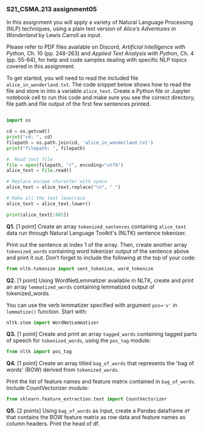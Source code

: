 ### S21_CSMA.213 assignment05

In this assignment you will apply a variety of Natural Language Processing (NLP) techniques, using a plain text version of *Alice’s Adventures in Wonderland* by Lewis Carroll as input.

Please refer to PDF files available on Discord, *Artificial Intelligence with Python*, Ch. 10 (pp. 248-263) and *Applied Text Analysis with Python*, Ch. 4 (pp. 55-64), for help and code samples dealing with specific NLP topics covered in this assignment.

To get started, you will need to read the included file `alice_in_wonderland.txt`.  The code snippet below shows how to read the file and store in into a variable `alice_text`. Create a Python file or Jupyter notebook cell to run this code and make sure you see the correct directory, file path and file output of the first few sentences printed.

```python

import os

cd = os.getcwd()
print("cd: ", cd)
filepath = os.path.join(cd, 'alice_in_wonderland.txt')
print("filepath: ", filepath)

#  Read text file
file = open(filepath, "r", encoding="utf8")
alice_text = file.read()

# Replace escape character with space
alice_text = alice_text.replace("\n", " ")

# Make all the text lowercase
alice_text = alice_text.lower()

print(alice_text[:885])

```

**Q1.** [1 point] Create an array `tokenized_sentences` containing `alice_text` data run through Natural Language Toolkit's (NLTK) sentence tokenizer.  

Print out the sentence at index 1 of the array. Then, create another array `tokenized_words` containing word tokenizer output of the sentence above and print it out.  Don’t forget to include the following at the top of your code:

```python
from nltk.tokenize import sent_tokenize, word_tokenize
```

**Q2.** [1 point] Using WordNetLemmatizer available in NLTK, create and print an array `lemmatized_words` containing lemmatized output of tokenized_words.

You can use the verb lemmatizer specified with argument `pos='v'` in `lemmatize()` function.  Start with:

```python
nltk.stem import WordNetLemmatizer
```

**Q3.** [1 point] Create and print an array `tagged_words` containing tagged parts of speech for `tokenized_words`, using the `pos_tag` module:

```python
from nltk import pos_tag
```

**Q4.** [1 point] Create an array titled `bag_of_words` that represents the  'bag of words' (BOW) derived from `tokenized_words`. 

Print the list of feature names and feature matrix contained in `bag_of_words`.  Include CountVectorizer module: 

```python
from sklearn.feature_extraction.text import CountVectorizer
```

**Q5.** [2 points] Using `bag_of_words` as input, create a Pandas dataframe `df` that contains the BOW feature matrix as row data and feature names as column headers.  Print the head of df.

